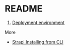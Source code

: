 # README

1. [Deployment environment](./docs/DEPLOYMENT_ENVIRONMENT.md)

More

- [Strapi Installing from CLI](./docs/STRAPI_INSTALLING_FROM_CLI.md)